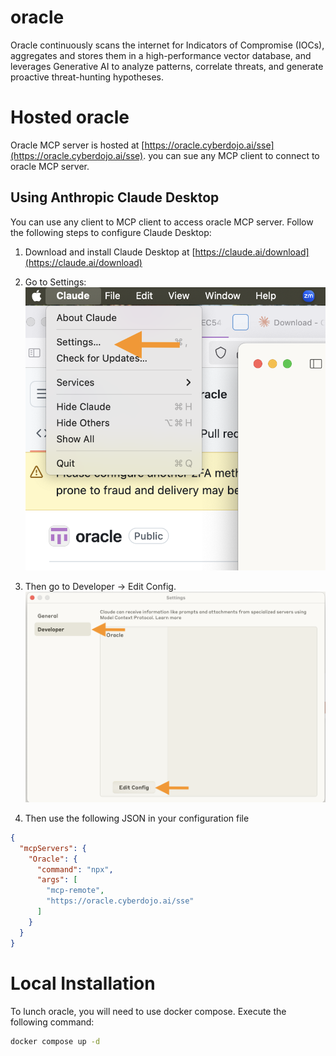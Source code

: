 # oracle

Oracle continuously scans the internet for Indicators of Compromise (IOCs), aggregates and stores them in a high-performance vector database, and leverages Generative AI to analyze patterns, correlate threats, and generate proactive threat-hunting hypotheses.

# Hosted oracle
Oracle MCP server is hosted at [https://oracle.cyberdojo.ai/sse](https://oracle.cyberdojo.ai/sse). you can sue any MCP client to connect to oracle MCP server.

## Using Anthropic Claude Desktop
You can use any client to MCP client to access oracle MCP server. Follow the following steps to configure Claude Desktop:

1. Download and install Claude Desktop at [https://claude.ai/download](https://claude.ai/download)
2. Go to Settings:
![](img/mcp-client-1.png)

3. Then go to Developer -> Edit Config. 
![](img/mcp-client-2.png)

4. Then use the following JSON in your configuration file

```json
{
  "mcpServers": {
    "Oracle": {
      "command": "npx",
      "args": [
        "mcp-remote",
        "https://oracle.cyberdojo.ai/sse"
      ]
    }
  }
}
```

# Local Installation

To lunch oracle, you will need to use docker compose. Execute the following command:

```bash
docker compose up -d
```

